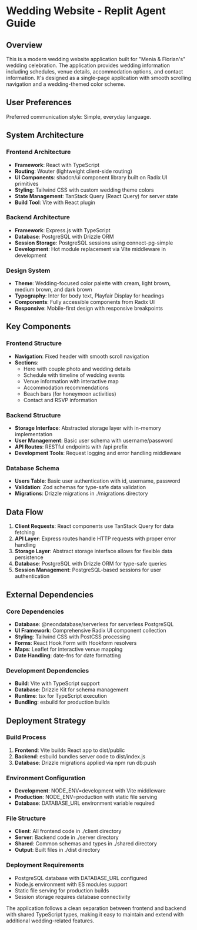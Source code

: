 # Wedding Website - Replit Agent Guide

## Overview

This is a modern wedding website application built for "Menia & Florian's" wedding celebration. The application provides wedding information including schedules, venue details, accommodation options, and contact information. It's designed as a single-page application with smooth scrolling navigation and a wedding-themed color scheme.

## User Preferences

Preferred communication style: Simple, everyday language.

## System Architecture

### Frontend Architecture
- **Framework**: React with TypeScript
- **Routing**: Wouter (lightweight client-side routing)
- **UI Components**: shadcn/ui component library built on Radix UI primitives
- **Styling**: Tailwind CSS with custom wedding theme colors
- **State Management**: TanStack Query (React Query) for server state
- **Build Tool**: Vite with React plugin

### Backend Architecture
- **Framework**: Express.js with TypeScript
- **Database**: PostgreSQL with Drizzle ORM
- **Session Storage**: PostgreSQL sessions using connect-pg-simple
- **Development**: Hot module replacement via Vite middleware in development

### Design System
- **Theme**: Wedding-focused color palette with cream, light brown, medium brown, and dark brown
- **Typography**: Inter for body text, Playfair Display for headings
- **Components**: Fully accessible components from Radix UI
- **Responsive**: Mobile-first design with responsive breakpoints

## Key Components

### Frontend Structure
- **Navigation**: Fixed header with smooth scroll navigation
- **Sections**: 
  - Hero with couple photo and wedding details
  - Schedule with timeline of wedding events
  - Venue information with interactive map
  - Accommodation recommendations
  - Beach bars (for honeymoon activities)
  - Contact and RSVP information

### Backend Structure
- **Storage Interface**: Abstracted storage layer with in-memory implementation
- **User Management**: Basic user schema with username/password
- **API Routes**: RESTful endpoints with /api prefix
- **Development Tools**: Request logging and error handling middleware

### Database Schema
- **Users Table**: Basic user authentication with id, username, password
- **Validation**: Zod schemas for type-safe data validation
- **Migrations**: Drizzle migrations in ./migrations directory

## Data Flow

1. **Client Requests**: React components use TanStack Query for data fetching
2. **API Layer**: Express routes handle HTTP requests with proper error handling
3. **Storage Layer**: Abstract storage interface allows for flexible data persistence
4. **Database**: PostgreSQL with Drizzle ORM for type-safe queries
5. **Session Management**: PostgreSQL-based sessions for user authentication

## External Dependencies

### Core Dependencies
- **Database**: @neondatabase/serverless for serverless PostgreSQL
- **UI Framework**: Comprehensive Radix UI component collection
- **Styling**: Tailwind CSS with PostCSS processing
- **Forms**: React Hook Form with Hookform resolvers
- **Maps**: Leaflet for interactive venue mapping
- **Date Handling**: date-fns for date formatting

### Development Dependencies
- **Build**: Vite with TypeScript support
- **Database**: Drizzle Kit for schema management
- **Runtime**: tsx for TypeScript execution
- **Bundling**: esbuild for production builds

## Deployment Strategy

### Build Process
1. **Frontend**: Vite builds React app to dist/public
2. **Backend**: esbuild bundles server code to dist/index.js
3. **Database**: Drizzle migrations applied via npm run db:push

### Environment Configuration
- **Development**: NODE_ENV=development with Vite middleware
- **Production**: NODE_ENV=production with static file serving
- **Database**: DATABASE_URL environment variable required

### File Structure
- **Client**: All frontend code in ./client directory
- **Server**: Backend code in ./server directory  
- **Shared**: Common schemas and types in ./shared directory
- **Output**: Built files in ./dist directory

### Deployment Requirements
- PostgreSQL database with DATABASE_URL configured
- Node.js environment with ES modules support
- Static file serving for production builds
- Session storage requires database connectivity

The application follows a clean separation between frontend and backend with shared TypeScript types, making it easy to maintain and extend with additional wedding-related features.